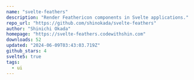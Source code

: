 ```yaml
---
name: "svelte-feathers"
description: "Render Feathericon components in Svelte applications."
repo_url: "https://github.com/shinokada/svelte-feathers"
author: "Shinichi Okada"
homepage: "https://svelte-feathers.codewithshin.com"
downloads: 52
updated: "2024-06-09T03:43:03.719Z"
github_stars: 4
svelte5: true
tags: 
  - ui
---
```

